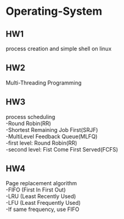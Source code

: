 # Operating-System   

HW1  
----    

process creation and simple shell on linux    

HW2    
----      


Multi-Threading Programming   

HW3   
----     

process scheduling    
-Round Robin(RR)  
-Shortest Remaining Job First(SRJF)    
-MultiLevel Feedback Queue(MLFQ)  
  -first level: Round Robin(RR)  
  -second level: Fist Come First Served(FCFS)  

HW4  
----  

Page replacement algorithm  
-FIFO (First In First Out)  
-LRU (Least Recently Used)  
-LFU (Least Frequently Used)  
  -If same frequency, use FIFO  
  
